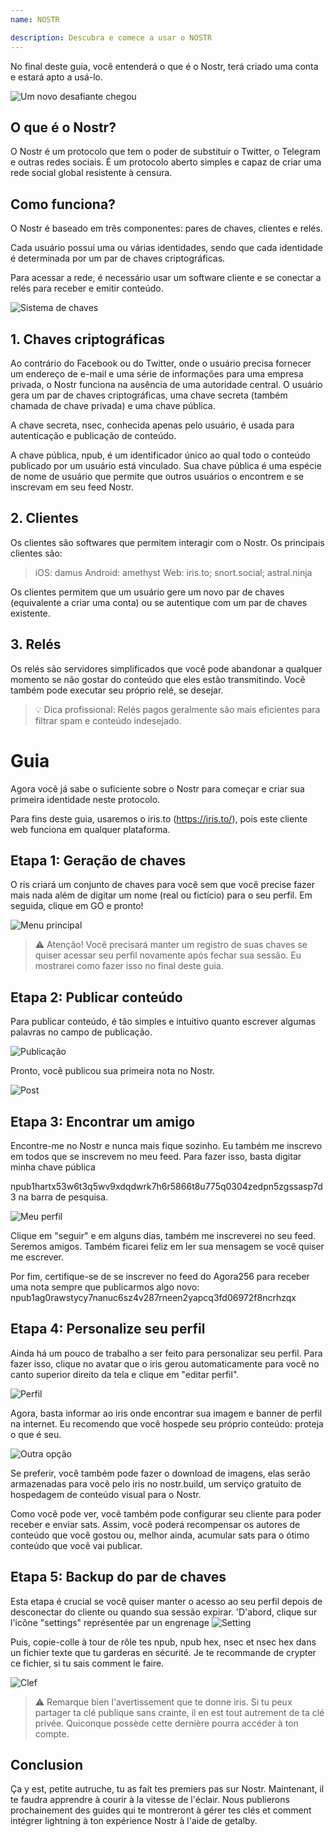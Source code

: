 ```yaml
---
name: NOSTR

description: Descubra e comece a usar o NOSTR
---
```


No final deste guia, você entenderá o que é o Nostr, terá criado uma conta e estará apto a usá-lo.

![Um novo desafiante chegou](assets/1.jpeg)

## O que é o Nostr?

O Nostr é um protocolo que tem o poder de substituir o Twitter, o Telegram e outras redes sociais. É um protocolo aberto simples e capaz de criar uma rede social global resistente à censura.

## Como funciona?

O Nostr é baseado em três componentes: pares de chaves, clientes e relés.

Cada usuário possui uma ou várias identidades, sendo que cada identidade é determinada por um par de chaves criptográficas.

Para acessar a rede, é necessário usar um software cliente e se conectar a relés para receber e emitir conteúdo.

![Sistema de chaves](assets/2.jpeg)

## 1. Chaves criptográficas

Ao contrário do Facebook ou do Twitter, onde o usuário precisa fornecer um endereço de e-mail e uma série de informações para uma empresa privada, o Nostr funciona na ausência de uma autoridade central. O usuário gera um par de chaves criptográficas, uma chave secreta (também chamada de chave privada) e uma chave pública.

A chave secreta, nsec, conhecida apenas pelo usuário, é usada para autenticação e publicação de conteúdo.

A chave pública, npub, é um identificador único ao qual todo o conteúdo publicado por um usuário está vinculado. Sua chave pública é uma espécie de nome de usuário que permite que outros usuários o encontrem e se inscrevam em seu feed Nostr.

## 2. Clientes

Os clientes são softwares que permitem interagir com o Nostr. Os principais clientes são:

> iOS: damus
> Android: amethyst
> Web: iris.to; snort.social; astral.ninja

Os clientes permitem que um usuário gere um novo par de chaves (equivalente a criar uma conta) ou se autentique com um par de chaves existente.

## 3. Relés

Os relés são servidores simplificados que você pode abandonar a qualquer momento se não gostar do conteúdo que eles estão transmitindo. Você também pode executar seu próprio relé, se desejar.

> 💡 Dica profissional: Relés pagos geralmente são mais eficientes para filtrar spam e conteúdo indesejado.

# Guia

Agora você já sabe o suficiente sobre o Nostr para começar e criar sua primeira identidade neste protocolo.

Para fins deste guia, usaremos o iris.to (https://iris.to/), pois este cliente web funciona em qualquer plataforma.

## Etapa 1: Geração de chaves

O ris criará um conjunto de chaves para você sem que você precise fazer mais nada além de digitar um nome (real ou fictício) para o seu perfil. Em seguida, clique em GO e pronto!

![Menu principal](assets/3.jpeg)

> ⚠️ Atenção! Você precisará manter um registro de suas chaves se quiser acessar seu perfil novamente após fechar sua sessão. Eu mostrarei como fazer isso no final deste guia.

## Etapa 2: Publicar conteúdo

Para publicar conteúdo, é tão simples e intuitivo quanto escrever algumas palavras no campo de publicação.

![Publicação](assets/4.jpeg)

Pronto, você publicou sua primeira nota no Nostr.

![Post](assets/5.jpeg)

## Etapa 3: Encontrar um amigo

Encontre-me no Nostr e nunca mais fique sozinho. Eu também me inscrevo em todos que se inscrevem no meu feed. Para fazer isso, basta digitar minha chave pública

npub1hartx53w6t3q5wv9xdqdwrk7h6r5866t8u775q0304zedpn5zgssasp7d3 na barra de pesquisa.

![Meu perfil](assets/6.jpeg)

Clique em "seguir" e em alguns dias, também me inscreverei no seu feed. Seremos amigos. Também ficarei feliz em ler sua mensagem se você quiser me escrever.

Por fim, certifique-se de se inscrever no feed do Agora256 para receber uma nota sempre que publicarmos algo novo: npub1ag0rawstycy7nanuc6sz4v287rneen2yapcq3fd06972f8ncrhzqx

## Etapa 4: Personalize seu perfil

Ainda há um pouco de trabalho a ser feito para personalizar seu perfil. Para fazer isso, clique no avatar que o iris gerou automaticamente para você no canto superior direito da tela e clique em "editar perfil".

![Perfil](assets/7.jpeg)

Agora, basta informar ao iris onde encontrar sua imagem e banner de perfil na internet. Eu recomendo que você hospede seu próprio conteúdo: proteja o que é seu.

![Outra opção](assets/8.jpeg)

Se preferir, você também pode fazer o download de imagens, elas serão armazenadas para você pelo iris no nostr.build, um serviço gratuito de hospedagem de conteúdo visual para o Nostr.

Como você pode ver, você também pode configurar seu cliente para poder receber e enviar sats. Assim, você poderá recompensar os autores de conteúdo que você gostou ou, melhor ainda, acumular sats para o ótimo conteúdo que você vai publicar.

## Etapa 5: Backup do par de chaves

Esta etapa é crucial se você quiser manter o acesso ao seu perfil depois de desconectar do cliente ou quando sua sessão expirar.
'D'abord, clique sur l'icône "settings" représentée par un engrenage
![Setting](assets/9.jpeg)

Puis, copie-colle à tour de rôle tes npub, npub hex, nsec et nsec hex dans un fichier texte que tu garderas en sécurité. Je te recommande de crypter ce fichier, si tu sais comment le faire.

![Clef](assets/10.jpeg)

> ⚠️ Remarque bien l'avertissement que te donne iris. Si tu peux partager ta clé publique sans crainte, il en est tout autrement de ta clé privée. Quiconque possède cette dernière pourra accéder à ton compte.

## Conclusion

Ça y est, petite autruche, tu as fait tes premiers pas sur Nostr. Maintenant, il te faudra apprendre à courir à la vitesse de l'éclair. Nous publierons prochainement des guides qui te montreront à gérer tes clés et comment intégrer lightning à ton expérience Nostr à l'aide de getalby.
